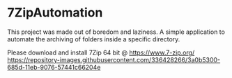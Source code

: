 # 7ZipAutomation
This project was made out of boredom and laziness. A simple application to automate the archiving of folders inside a specific directory.

Please download and install 7Zip 64 bit @ https://www.7-zip.org/
https://repository-images.githubusercontent.com/336428266/3a0b5300-685d-11eb-9076-57441c66204e
